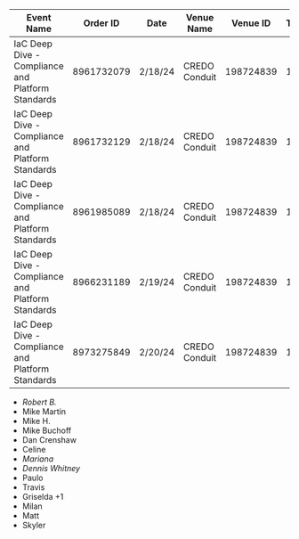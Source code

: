 | Event Name                                        | Order ID   | Date    | Venue Name    | Venue ID  | Tickets | Type       | Status     | Delivery Method | First Name | Last Name | Email Address             |
| ------------------------------------------------- | ---------- | ------- | ------------- | --------- | ------- | ---------- | ---------- | --------------- | ---------- | --------- | ------------------------- |
| IaC Deep Dive - Compliance and Platform Standards | 8961732079 | 2/18/24 | CREDO Conduit | 198724839 | 1       | Free Order | Free Order | eTicket         | Samuel     | Graham    | sdgraham293@gmail.com     |
| IaC Deep Dive - Compliance and Platform Standards | 8961732129 | 2/18/24 | CREDO Conduit | 198724839 | 1       | Free Order | Free Order | eTicket         | Alec       | Diaz      | alecddiaz2@gmail.com      |
| IaC Deep Dive - Compliance and Platform Standards | 8961985089 | 2/18/24 | CREDO Conduit | 198724839 | 1       | Free Order | Free Order | eTicket         | Skyler     | Fisk      | skylerfisk@hotmail.com    |
| IaC Deep Dive - Compliance and Platform Standards | 8966231189 | 2/19/24 | CREDO Conduit | 198724839 | 1       | Free Order | Free Order | eTicket         | Milan      | L         | milanlandaverde@gmail.com |
| IaC Deep Dive - Compliance and Platform Standards | 8973275849 | 2/20/24 | CREDO Conduit | 198724839 | 1       | Free Order | Free Order | eTicket         | David      | Folger    | dfolger@alineatech.net    |

* *Robert B.*
* Mike Martin
* Mike H.
* Mike Buchoff
* Dan Crenshaw
* Celine
* *Mariana*
* *Dennis Whitney*
* Paulo
* Travis
* Griselda +1
* Milan
* Matt
* Skyler
